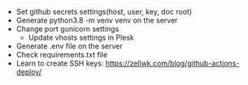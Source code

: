 - Set github secrets settings(host, user, key, doc root)
- Generate python3.8 -m venv venv on the server
- Change port gunicorn settings
  - Update vhosts settings in Plesk
- Generate .env file on the server
- Check requirements.txt file
- Learn to create SSH keys: https://zellwk.com/blog/github-actions-deploy/

